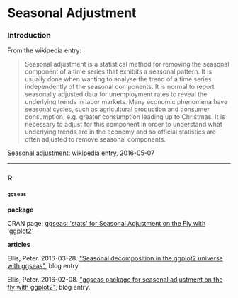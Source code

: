 # Seasonal Adjustment

### Introduction

From the wikipedia entry:

>Seasonal adjustment is a statistical method for removing the seasonal component of a time series that exhibits a seasonal pattern. It is usually done when wanting to analyse the trend of a time series independently of the seasonal components. It is normal to report seasonally adjusted data for unemployment rates to reveal the underlying trends in labor markets. Many economic phenomena have seasonal cycles, such as agricultural production and consumer consumption, e.g. greater consumption leading up to Christmas. It is necessary to adjust for this component in order to understand what underlying trends are in the economy and so official statistics are often adjusted to remove seasonal components.

[Seasonal adjustment: wikipedia entry](https://en.wikipedia.org/wiki/Seasonal_adjustment), 2016-05-07

---
### R

#### `ggseas`

**package**

CRAN page: [ggseas: 'stats' for Seasonal Adjustment on the Fly with 'ggplot2'](https://cran.r-project.org/web/packages/ggseas/index.html)

**articles**

Ellis, Peter. 2016-03-28. ["Seasonal decomposition in the ggplot2 universe with ggseas"](http://ellisp.github.io/blog/2016/03/28/ggseas-update/), blog entry.

Ellis, Peter. 2016-02-08. ["ggseas package for seasonal adjustment on the fly with ggplot2"](http://ellisp.github.io/blog/2016/02/08/ggseas/), blog entry.

